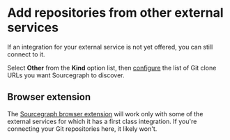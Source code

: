 # Add repositories from other external services

If an integration for your external service is not yet offered, you can still connect to it.

Select **Other** from the **Kind** option list, then [configure](https://docs.sourcegraph.com/admin/site_config/all#otherexternalserviceconnection-object) the list of Git clone URLs you want Sourcegraph to discover.

## Browser extension

The [Sourcegraph browser extension](../../integration/browser_extension.md) will work only with some of the external services for which it has a first class integration. If you're connecting your Git repositories here, it likely won't.
